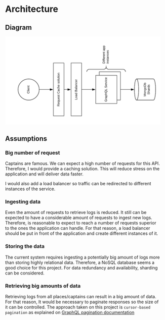 # Architecture

## Diagram

![Product architecture](./diagram.png)

## Assumptions

### Big number of request

Captains are famous. We can expect a high number of requests for this API. Therefore, I would provide a caching solution. This will reduce stress on the application and will deliver data faster.

I would also add a load balancer so traffic can be redirected to different instances of the service.

### Ingesting data

Even the amount of requests to retrieve logs is reduced. It still can be expected to have a considerable amount of requests to ingest new logs. Therefore, is reasonable to expect to reach a number of requests superior to the ones the application can handle. For that reason, a load balancer should be put in front of the application and create different instances of it.

### Storing the data

The current system requires ingesting a potentially big amount of logs more than storing highly relational data. Therefore, a NoSQL database seems a good choice for this project. For data redundancy and availability, sharding can be considered.

### Retrieving big amounts of data

Retrieving logs from all places/captains can result in a big amount of data. For that reason, It would be necessary to paginate responses so the size of it can be controlled. The approach taken on this project is `cursor-based pagination` as explained on [GraphQL pagination documentation](https://graphql.org/learn/pagination/)
